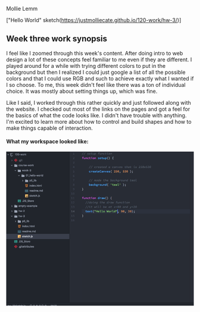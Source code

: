Mollie Lemm

["Hello World" sketch(https://justmolliecate.github.io/120-work/hw-3/)]

## Week three work synopsis

I feel like I zoomed through this week's content. After doing intro to web design a lot of these concepts feel familiar to me even if they are different. I played around for a while with trying different colors to put in the background but then I realized I could just google a list of all the possible colors and that I could use RGB and such to achieve exactly what I wanted if I so choose. To me, this week didn't feel like there was a ton of individual choice. It was mostly about setting things up, which was fine.

Like I said, I worked through this rather quickly and just followed along with the website. I checked out most of the links on the pages and got a feel for the basics of what the code looks like. I didn't have trouble with anything. I'm excited to learn more about how to control and build shapes and how to make things capable of interaction.

#### What my workspace looked like:

![Work Cycle](work2.png)
